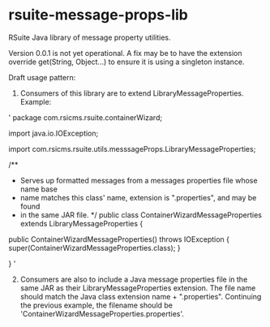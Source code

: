 # rsuite-message-props-lib
RSuite Java library of message property utilities.

Version 0.0.1 is not yet operational.  A fix may be to have the extension override get(String, Object...) to ensure it is using a singleton instance.

Draft usage pattern:

1. Consumers of this library are to extend LibraryMessageProperties.  Example:

'
package com.rsicms.rsuite.containerWizard;

import java.io.IOException;

import com.rsicms.rsuite.utils.messsageProps.LibraryMessageProperties;

/**
 * Serves up formatted messages from a messages properties file whose name base
 * name matches this class' name, extension is ".properties", and may be found
 * in the same JAR file.
 */
public class ContainerWizardMessageProperties extends LibraryMessageProperties {

  public ContainerWizardMessageProperties() throws IOException {
    super(ContainerWizardMessageProperties.class);
  }

}
'

2. Consumers are also to include a Java message properties file in the same JAR as their LibraryMessageProperties extension.  The file name should match the Java class extension name + ".properties".  Continuing the previous example, the filename should be 'ContainerWizardMessageProperties.properties'.

